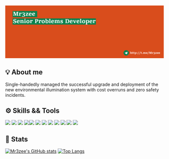[![Header](https://github.com/Mr3zee/Mr3zee/blob/main/resourses/github-header-image.png "Header")](http://t.me/Mr3zee)

## 💡 About me 

Single-handedly managed the successful upgrade and deployment of the new environmental illumination system with cost overruns and zero safety incidents. 

## ⚙️ Skills && Tools

![](https://img.shields.io/badge/Language-Java-informational?style=flat&logo=java&logoColor=white&labelColor=0B814D&color=D94D1C)  ![](https://img.shields.io/badge/IDE-IntelliJ_IDEA-informational?style=flat&logo=intellij-idea&labelColor=0B814D&logoColor=white&color=D94D1C)  ![](https://img.shields.io/badge/Build-Maven-informational?style=flat&logo=apache-maven&labelColor=0B814D&logoColor=white&color=D94D1C)  ![](https://img.shields.io/badge/Language-Kotlin-informational?style=flat&logo=kotlin&logoColor=white&labelColor=0B814D&color=D94D1C)![](https://img.shields.io/badge/Build-Gradle-informational?style=flat&logo=gradle&labelColor=0B814D&logoColor=white&color=D94D1C)  ![](https://img.shields.io/badge/Language-C++-informational?style=flat&logo=c%2b%2b&labelColor=0B814D&logoColor=white&color=D94D1C)  ![](https://img.shields.io/badge/Language%3F-Javascript-informational?style=flat&logo=javascript&logoColor=white&labelColor=0B814D&color=D94D1C)  ![](https://img.shields.io/badge/Language-Python-informational?style=flat&logo=python&logoColor=white&labelColor=0B814D&color=D94D1C)  ![](https://img.shields.io/badge/Git-master-informational?style=flat&logo=git&logoColor=white&labelColor=0B814D&color=D94D1C)  ![](https://img.shields.io/badge/Math-sometimes-informational?style=flat&logo=wolfram&logoColor=white&labelColor=0B814D&color=D94D1C)  ![](https://img.shields.io/badge/English-86%-informational?style=flat&logo=the-conversation&logoColor=white&labelColor=0B814D&color=D94D1C) ![](https://img.shields.io/badge/Hotel%3F-Trivago-informational?style=flat&logo=trulia&logoColor=white&labelColor=0B814D&color=D94D1C)  

## 🧮 Stats

[![Mr3zee's GitHub stats](https://github-readme-stats.vercel.app/api?username=mr3zee&show_icons=true&count_private=true&include_all_commits=true&title_color=ffffff&bg_color=D94D1C&text_color=ffffff&icon_color=ffffff)](https://github.com/anuraghazra/github-readme-stats)     [![Top Langs](https://github-readme-stats.vercel.app/api/top-langs/?username=mr3zee&title_color=ffffff&bg_color=0B814D&text_color=ffffff&icon_color=ffffff&layout=default&card_width=300&langs_count=4)](https://github.com/anuraghazra/github-readme-stats)

